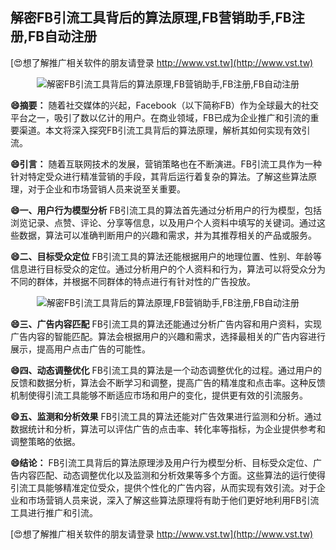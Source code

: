 ## **解密FB引流工具背后的算法原理,FB营销助手,FB注册,FB自动注册**

[😍想了解推广相关软件的朋友请登录 http://www.vst.tw](http://www.vst.tw)

 <center><img src="https://vst.tw/MP4/tuiguang/png/4.png" alt="解密FB引流工具背后的算法原理,FB营销助手,FB注册,FB自动注册"></center>

**😄摘要：**
随着社交媒体的兴起，Facebook（以下简称FB）作为全球最大的社交平台之一，吸引了数以亿计的用户。在商业领域，FB已成为企业推广和引流的重要渠道。本文将深入探究FB引流工具背后的算法原理，解析其如何实现有效引流。

**😄引言：**
随着互联网技术的发展，营销策略也在不断演进。FB引流工具作为一种针对特定受众进行精准营销的手段，其背后运行着复杂的算法。了解这些算法原理，对于企业和市场营销人员来说至关重要。

**😄一、用户行为模型分析**
FB引流工具的算法首先通过分析用户的行为模型，包括浏览记录、点赞、评论、分享等信息，以及用户个人资料中填写的关键词。通过这些数据，算法可以准确判断用户的兴趣和需求，并为其推荐相关的产品或服务。

**😄二、目标受众定位**
FB引流工具的算法还能根据用户的地理位置、性别、年龄等信息进行目标受众的定位。通过分析用户的个人资料和行为，算法可以将受众分为不同的群体，并根据不同群体的特点进行有针对性的广告投放。

 <center><img src="https://vst.tw/MP4/tuiguang/png/2.png" alt="解密FB引流工具背后的算法原理,FB营销助手,FB注册,FB自动注册"></center>

**😄三、广告内容匹配**
FB引流工具的算法还能通过分析广告内容和用户资料，实现广告内容的智能匹配。算法会根据用户的兴趣和需求，选择最相关的广告内容进行展示，提高用户点击广告的可能性。

**😄四、动态调整优化**
FB引流工具的算法是一个动态调整优化的过程。通过用户的反馈和数据分析，算法会不断学习和调整，提高广告的精准度和点击率。这种反馈机制使得引流工具能够不断适应市场和用户的变化，提供更有效的引流服务。

**😄五、监测和分析效果**
FB引流工具的算法还能对广告效果进行监测和分析。通过数据统计和分析，算法可以评估广告的点击率、转化率等指标，为企业提供参考和调整策略的依据。

**😄结论：**
FB引流工具背后的算法原理涉及用户行为模型分析、目标受众定位、广告内容匹配、动态调整优化以及监测和分析效果等多个方面。这些算法的运行使得引流工具能够精准定位受众，提供个性化的广告内容，从而实现有效引流。对于企业和市场营销人员来说，深入了解这些算法原理将有助于他们更好地利用FB引流工具进行推广和引流。

[😍想了解推广相关软件的朋友请登录 http://www.vst.tw](http://www.vst.tw)



